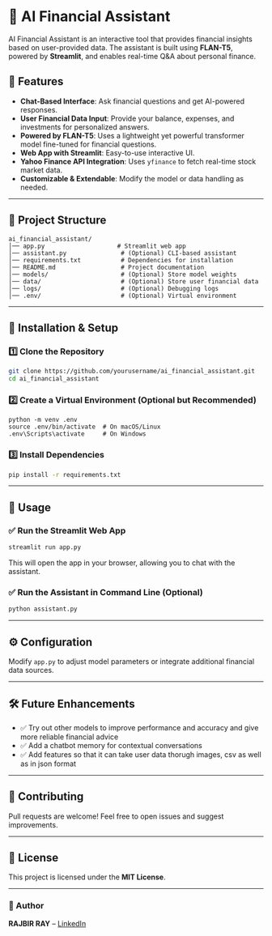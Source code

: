 # 🚀 AI Financial Assistant

AI Financial Assistant is an interactive tool that provides financial insights based on user-provided data. The assistant is built using **FLAN-T5**, powered by **Streamlit**, and enables real-time Q&A about personal finance.

## 🌟 Features

- **Chat-Based Interface**: Ask financial questions and get AI-powered responses.
- **User Financial Data Input**: Provide your balance, expenses, and investments for personalized answers.
- **Powered by FLAN-T5**: Uses a lightweight yet powerful transformer model fine-tuned for financial questions.
- **Web App with Streamlit**: Easy-to-use interactive UI.
- **Yahoo Finance API Integration**: Uses `yfinance` to fetch real-time stock market data.
- **Customizable & Extendable**: Modify the model or data handling as needed.

---

## 📂 Project Structure

```
ai_financial_assistant/
│── app.py                    # Streamlit web app
│── assistant.py               # (Optional) CLI-based assistant
│── requirements.txt           # Dependencies for installation
│── README.md                  # Project documentation
│── models/                    # (Optional) Store model weights
│── data/                      # (Optional) Store user financial data
│── logs/                      # (Optional) Debugging logs
│── .env/                      # (Optional) Virtual environment
```

---

## 🚀 Installation & Setup

### 1️⃣ Clone the Repository

```bash
git clone https://github.com/yourusername/ai_financial_assistant.git
cd ai_financial_assistant
```

### 2️⃣ Create a Virtual Environment (Optional but Recommended)

```cmd/bash
python -m venv .env
source .env/bin/activate  # On macOS/Linux
.env\Scripts\activate     # On Windows
```

### 3️⃣ Install Dependencies

```bash
pip install -r requirements.txt
```

---

## 📌 Usage

### ✅ Run the Streamlit Web App

```bash
streamlit run app.py
```

This will open the app in your browser, allowing you to chat with the assistant.

### ✅ Run the Assistant in Command Line (Optional)

```bash
python assistant.py
```

---

## ⚙️ Configuration

Modify `app.py` to adjust model parameters or integrate additional financial data sources.

---

## 🛠 Future Enhancements

- ✅ Try out other models to improve performance and accuracy and give more reliable financial advice
- ✅ Add a chatbot memory for contextual conversations
- ✅ Add features so that it can take user data thorugh images, csv as well as in json format

---

## 🤝 Contributing

Pull requests are welcome! Feel free to open issues and suggest improvements.

---

## 📝 License

This project is licensed under the **MIT License**.

---

### 🎯 Author
**RAJBIR RAY** – [LinkedIn](https://www.linkedin.com/in/rajbir-ray-9608852b5/)

